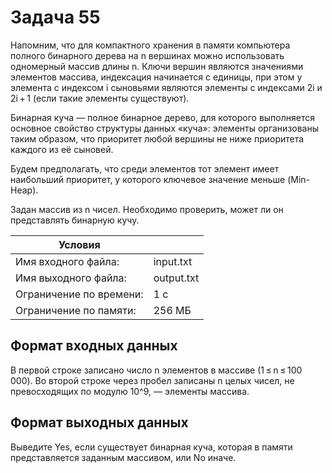 # Задача 55

Напомним, что для компактного хранения в памяти компьютера полного бинарного дерева на n вершинах можно использовать одномерный массив длины n. Ключи вершин являются значениями элементов массива, индексация начинается с единицы, при этом у элемента с индексом i сыновьями являются элементы с индексами 2i и 2i + 1 (если такие элементы существуют).

Бинарная куча — полное бинарное дерево, для которого выполняется основное свойство структуры данных «куча»: элементы организованы таким образом, что приоритет любой вершины не ниже приоритета каждого из её сыновей.

Будем предполагать, что среди элементов тот элемент имеет наибольший приоритет, у которого ключевое значение меньше (Min-Heap).

Задан массив из n чисел. Необходимо проверить, может ли он представлять бинарную кучу.

| Условия                ||
| ----------------------- | --------- |
| Имя входного файла:     | input.txt |
| Имя выходного файла:    | output.txt|
| Ограничение по времени: | 1 с       |
| Ограничение по памяти:  | 256 МБ    |

## Формат входных данных
В первой строке записано число n элементов в массиве (1 ≤ n ≤ 100 000). Во второй строке через пробел записаны n целых чисел, не превосходящих по модулю 10^9, — элементы массива.

## Формат выходных данных
Выведите Yes, если существует бинарная куча, которая в памяти представляется заданным массивом, или No иначе.
